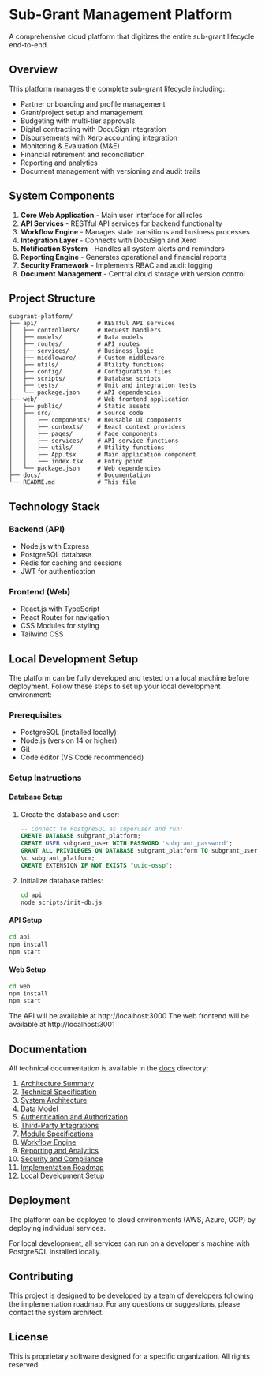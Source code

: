 # Sub-Grant Management Platform

A comprehensive cloud platform that digitizes the entire sub-grant lifecycle end-to-end.

## Overview

This platform manages the complete sub-grant lifecycle including:
- Partner onboarding and profile management
- Grant/project setup and management
- Budgeting with multi-tier approvals
- Digital contracting with DocuSign integration
- Disbursements with Xero accounting integration
- Monitoring & Evaluation (M&E)
- Financial retirement and reconciliation
- Reporting and analytics
- Document management with versioning and audit trails

## System Components

1. **Core Web Application** - Main user interface for all roles
2. **API Services** - RESTful API services for backend functionality
3. **Workflow Engine** - Manages state transitions and business processes
4. **Integration Layer** - Connects with DocuSign and Xero
5. **Notification System** - Handles all system alerts and reminders
6. **Reporting Engine** - Generates operational and financial reports
7. **Security Framework** - Implements RBAC and audit logging
8. **Document Management** - Central cloud storage with version control

## Project Structure

```
subgrant-platform/
├── api/                 # RESTful API services
│   ├── controllers/     # Request handlers
│   ├── models/          # Data models
│   ├── routes/          # API routes
│   ├── services/        # Business logic
│   ├── middleware/      # Custom middleware
│   ├── utils/           # Utility functions
│   ├── config/          # Configuration files
│   ├── scripts/         # Database scripts
│   ├── tests/           # Unit and integration tests
│   └── package.json     # API dependencies
├── web/                 # Web frontend application
│   ├── public/          # Static assets
│   ├── src/             # Source code
│   │   ├── components/  # Reusable UI components
│   │   ├── contexts/    # React context providers
│   │   ├── pages/       # Page components
│   │   ├── services/    # API service functions
│   │   ├── utils/       # Utility functions
│   │   ├── App.tsx      # Main application component
│   │   └── index.tsx    # Entry point
│   └── package.json     # Web dependencies
├── docs/                # Documentation
└── README.md            # This file
```

## Technology Stack

### Backend (API)
- Node.js with Express
- PostgreSQL database
- Redis for caching and sessions
- JWT for authentication

### Frontend (Web)
- React.js with TypeScript
- React Router for navigation
- CSS Modules for styling
- Tailwind CSS

## Local Development Setup

The platform can be fully developed and tested on a local machine before deployment. Follow these steps to set up your local development environment:

### Prerequisites
- PostgreSQL (installed locally)
- Node.js (version 14 or higher)
- Git
- Code editor (VS Code recommended)

### Setup Instructions

#### Database Setup
1. Create the database and user:
   ```sql
   -- Connect to PostgreSQL as superuser and run:
   CREATE DATABASE subgrant_platform;
   CREATE USER subgrant_user WITH PASSWORD 'subgrant_password';
   GRANT ALL PRIVILEGES ON DATABASE subgrant_platform TO subgrant_user;
   \c subgrant_platform;
   CREATE EXTENSION IF NOT EXISTS "uuid-ossp";
   ```

2. Initialize database tables:
   ```bash
   cd api
   node scripts/init-db.js
   ```

#### API Setup
```bash
cd api
npm install
npm start
```

#### Web Setup
```bash
cd web
npm install
npm start
```

The API will be available at http://localhost:3000
The web frontend will be available at http://localhost:3001

## Documentation

All technical documentation is available in the [docs](docs/) directory:

1. [Architecture Summary](docs/architecture-summary.md)
2. [Technical Specification](docs/technical-specification.md)
3. [System Architecture](docs/system-architecture.md)
4. [Data Model](docs/data-model.md)
5. [Authentication and Authorization](docs/auth-authorization.md)
6. [Third-Party Integrations](docs/integrations.md)
7. [Module Specifications](docs/module-specifications.md)
8. [Workflow Engine](docs/workflow-engine.md)
9. [Reporting and Analytics](docs/reporting-analytics.md)
10. [Security and Compliance](docs/security-compliance.md)
11. [Implementation Roadmap](docs/implementation-roadmap.md)
12. [Local Development Setup](docs/local-development-setup.md)

## Deployment

The platform can be deployed to cloud environments (AWS, Azure, GCP) by deploying individual services.

For local development, all services can run on a developer's machine with PostgreSQL installed locally.

## Contributing

This project is designed to be developed by a team of developers following the implementation roadmap. For any questions or suggestions, please contact the system architect.

## License

This is proprietary software designed for a specific organization. All rights reserved.